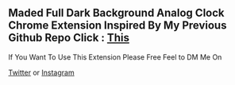 <h2>Maded Full Dark Background Analog Clock Chrome Extension Inspired By My Previous Github Repo Click : <a href="https://github.com/Arqais/analogclockwithvanillajs">This</a></h2>
<p>If You Want To Use This Extension Please Free Feel to DM Me On<p> <a href="www.twitter.com/mr_arqais">Twitter</a> or <a href="www.instagram.com/mr_ar_qais">Instagram</a>
